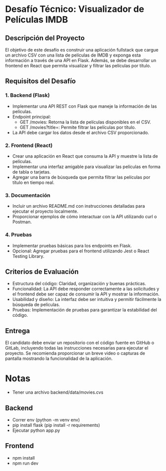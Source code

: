 # Desafío Técnico: Visualizador de Películas IMDB

## Descripción del Proyecto
El objetivo de este desafío es construir una aplicación fullstack que cargue un archivo CSV con
una lista de películas de IMDB y exponga esta información a través de una API en Flask.
Además, se debe desarrollar un frontend en React que permita visualizar y filtrar las películas
por título.
## Requisitos del Desafío
### 1. Backend (Flask)
- Implementar una API REST con Flask que maneje la información de las películas.
- Endpoint principal:
    - GET /movies: Retorna la lista de películas disponibles en el CSV.
    - GET /movies?title=: Permite filtrar las películas por título.
- La API debe cargar los datos desde el archivo CSV proporcionado.
### 2. Frontend (React)
- Crear una aplicación en React que consuma la API y muestre la lista de películas.
- Implementar una interfaz amigable para visualizar las películas en forma de tabla o
tarjetas.
- Agregar una barra de búsqueda que permita filtrar las películas por título en tiempo real.
### 3. Documentación
- Incluir un archivo README.md con instrucciones detalladas para ejecutar el proyecto
localmente.
- Proporcionar ejemplos de cómo interactuar con la API utilizando curl o Postman.
### 4. Pruebas
- Implementar pruebas básicas para los endpoints en Flask.
- Opcional: Agregar pruebas para el frontend utilizando Jest o React Testing Library.

## Criterios de Evaluación
- Estructura del código: Claridad, organización y buenas prácticas.
- Funcionalidad: La API debe responder correctamente a las solicitudes y el frontend
debe ser capaz de consumir la API y mostrar la información.
- Usabilidad y diseño: La interfaz debe ser intuitiva y permitir fácilmente la búsqueda de
películas.
- Pruebas: Implementación de pruebas para garantizar la estabilidad del código.
## Entrega
El candidato debe enviar un repositorio con el código fuente en GitHub o GitLab, incluyendo
todas las instrucciones necesarias para ejecutar el proyecto. Se recomienda proporcionar un
breve video o capturas de pantalla mostrando la funcionalidad de la aplicación.


# Notas
- Tener una archivo backend/data/movies.cvs
## Backend
- Correr env (python -m venv env)
- pip install flask (pip install -r requirements)
- Ejecutar python app.py

## Frontend
- npm install
- npm run dev